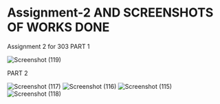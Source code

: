 # Assignment-2 AND SCREENSHOTS OF WORKS DONE
Assignment 2 for 303
PART 1

![Screenshot (119)](https://github.com/user-attachments/assets/ce26bcf4-cf47-4cce-b6b2-d045e5fb18c6)

PART 2

![Screenshot (117)](https://github.com/user-attachments/assets/02780376-38a7-4e26-a839-3fae434901d4)
![Screenshot (116)](https://github.com/user-attachments/assets/86f5286d-f200-44d8-a8af-88470844f4a7)
![Screenshot (115)](https://github.com/user-attachments/assets/ecfa0f11-edfc-4244-9dd9-252aa8ec2e4b)
![Screenshot (118)](https://github.com/user-attachments/assets/f1000df9-1d36-45cd-a820-9bcc406aeea1)
